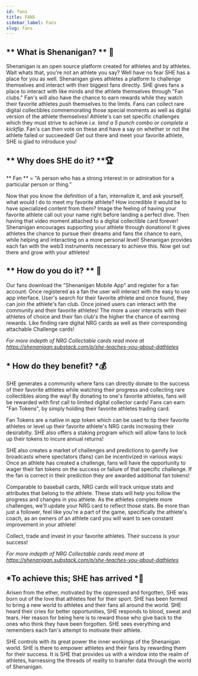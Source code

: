 ```yaml
---
id: fans
title: FANS
sidebar_label: Fans
slug: fans
---
```


## ** What is Shenanigan? ** 🤸‍

Shenanigan is an open source platform created for athletes and by athletes. Wait whats that, you're not an athlete you say? Well have no fear SHE has a place for you as well. Shenanigan gives athletes a platform to challenge themselves and interact with their biggest fans directly. SHE gives fans a place to interact with like minds and the athlete themselves through "Fan clubs." Fan's will also have the chance to earn rewards while they watch their favorite athletes push themselves to the limits. Fans can collect rare digital collectibles commemorating those special moments as well as digital version of the athlete themselves! Athlete's can set specific challenges which they must strive to achieve _i.e. land a 5 punch combo or complete a kickflip._ Fan's can then vote on these and have a say on whether or not the athlete failed or succeeded! Get out there and meet your favorite athlete, SHE is glad to introduce you!

## ** Why does SHE do it? **🏆

** Fan ** = "A person who has a strong interest in or admiration for a particular person or thing.”

Now that you know the definition of a fan, internalize it, and ask yourself, what would I do to meet my favorite athlete? How incredible it would be to have specialized content from them? Image the feeling of having your favorite athlete call out your name right before landing a perfect dive. Then having that video moment attached to a digital collectible card forever! Shenanigan encourages supporting your athlete through donations! It gives athletes the chance to pursue their dreams and fans the chance to earn, while helping and interacting on a more personal level! Shenanigan provides each fan with the web3 instruments necessary to achieve this. Now get out there and grow with your athletes!

## ** How do you do it? ** 📱

Our fans download the "Shenanigan Mobile App" and register for a fan account. Once registered as a fan the user will interact with the easy to use app interface. User's search for their favorite athlete and once found, they can join the athlete's fan club. Once joined users can interact with the community and their favorite athletes! The more a user interacts with their athletes of choice and their fan club's the higher the chance of earning rewards. Like finding rare digital NRG cards as well as their corresponding attachable Challenge cards!

_For more indepth of NRG Collectable cards read more at https://shenanigan.substack.com/p/she-teaches-you-about-dathletes_

## * How do they benefit? *💰

SHE generates a community where fans can directly donate to the success of their favorite athletes while watching their progress and collecting rare collectibles along the way! By donating to one's favorite athletes, fans will be rewarded with first call to limited digital collector cards! Fans can earn "Fan Tokens", by simply holding their favorite athletes trading card.

Fan Tokens are a native in app token which can be used to tip their favorite athletes or level up their favorite athlete's NRG cards increasing their desirabilty. SHE also offers a staking program which will allow fans to lock up their tokens to incure annual returns!

SHE also creates a market of challenges and predictions to gamify live broadcasts where spectators (fans) can be incentivized in various ways:
Once an athlete has created a challenge, fans will have the opportunity to wager their fan tokens on the success or failure of that specific challenge. If the fan is correct in their prediction they are awarded additional fan tokens!

Comparable to baseball cards, NRG cards will track unique stats and attributes that belong to the athlete. These stats will help you follow the progress and changes in you athlete. As the athletes complete more challenges, we'll update your NRG card to reflect those stats. Be more than just a follower, feel like you're a part of the game, specifically the athlete's coach, as an owners of an athlete card you will want to see constant improvement in your athlete!

Collect, trade and invest in your favorite athletes. Their success is your success!

_For more indepth of NRG Collectable cards read more at https://shenanigan.substack.com/p/she-teaches-you-about-dathletes_

## *To achieve this; SHE has arrived *💖

Arisen from the ether, motivated by the oppressed and forgotten, SHE was born out of the love that athletes feel for their sport. SHE has been formed to bring a new world to athletes and their fans all around the world. SHE heard their cries for better opportunities, SHE responds to blood, sweat and tears. Her reason for being here is to reward those who give back to the ones who think they have been forgotten. SHE sees everything and remembers each fan's attempt to motivate their athlete.

SHE controls with its great power the inner workings of the Shenanigan world. SHE is there to empower athletes and their fans by rewarding them for their success. It is SHE that provides us with a window into the realm of athletes, harnessing the threads of reality to transfer data through the world of Shenanigan.